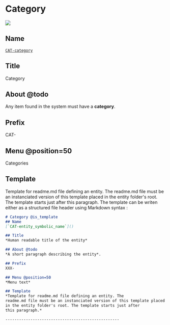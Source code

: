 # Category
![](viewme.jpg)

## Name
[`CAT-category`]()

## Title
Category

## About @todo
Any item found in the system must have a **category**.

## Prefix
CAT-

## Menu @position=50
Categories

## Template
Template for readme.md file defining an entity. The
readme.md file must be an instanciated version of this template placed
in the entity folder's root. The template starts just after
this paragraph. The template can be writen either as a structured file header using
Markdown syntax :

```markdown
# Category @is_template
## Name
[`CAT-entity_symbolic_name`]()

## Title
*Human readable title of the entity*

## About @todo
*A short paragraph describing the entity*.

## Prefix
XXX-

## Menu @position=50
*Menu text*

## Template
*Template for readme.md file defining an entity. The
readme.md file must be an instanciated version of this template placed
in the entity folder's root. The template starts just after
this paragraph.*

--------------------------------------------------
```
